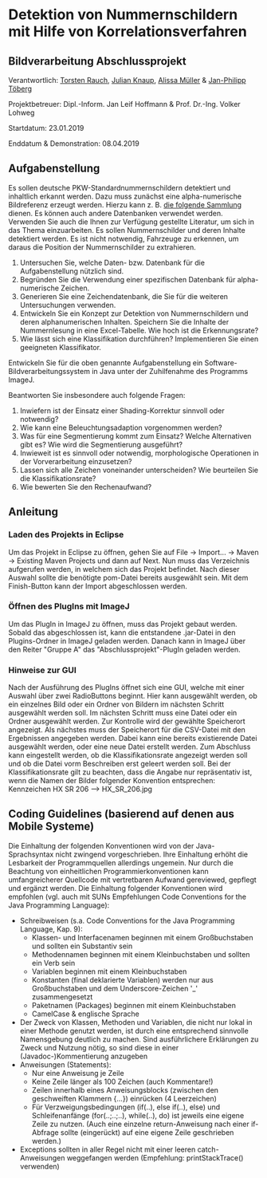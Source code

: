 # Detektion von Nummernschildern mit Hilfe von Korrelationsverfahren
## Bildverarbeitung Abschlussprojekt

Verantwortlich: [Torsten Rauch](https://github.com/ToRauch), [Julian Knaup](https://github.com/julianknaup), [Alissa Müller](https://github.com/chaosbambi) & [Jan-Philipp Töberg](https://github.com/Janfiderheld)

Projektbetreuer: Dipl.-Inform. Jan Leif Hoffmann & Prof. Dr.-Ing. Volker Lohweg 


Startdatum: 23.01.2019

Enddatum & Demonstration: 08.04.2019

## Aufgabenstellung

Es sollen deutsche PKW-Standardnummernschildern detektiert und inhaltlich erkannt werden. Dazu muss zunächst eine alpha-numerische Bildreferenz erzeugt werden.
Hierzu kann z. B. [die folgende Sammlung](http://www.dna.nl/germany.htm) dienen. Es können auch andere Datenbanken verwendet werden. 
Verwenden Sie auch die Ihnen zur Verfügung gestellte Literatur, um sich in das Thema einzuarbeiten. 
Es sollen Nummernschilder und deren Inhalte detektiert werden. Es ist nicht notwendig, Fahrzeuge zu erkennen, um daraus die Position der Nummernschilder zu extrahieren.  

1. Untersuchen Sie, welche Daten- bzw. Datenbank für die Aufgabenstellung nützlich sind.  
2. Begründen Sie die Verwendung einer spezifischen Datenbank für alpha-numerische Zeichen. 
3. Generieren Sie eine Zeichendatenbank, die Sie für die weiteren Untersuchungen verwenden. 
4. Entwickeln Sie ein Konzept zur Detektion von Nummernschildern und deren alphanumerischen Inhalten. Speichern Sie die Inhalte der Nummernlesung in eine Excel-Tabelle. Wie hoch ist die Erkennungsrate? 
5. Wie lässt sich eine Klassifikation durchführen? Implementieren Sie einen geeigneten Klassifikator.  

Entwickeln Sie für die oben genannte Aufgabenstellung ein Software-Bildverarbeitungssystem in Java unter der Zuhilfenahme des Programms ImageJ.
  
Beantworten Sie insbesondere auch folgende Fragen: 

1. Inwiefern ist der Einsatz einer Shading-Korrektur sinnvoll oder notwendig? 
2. Wie kann eine Beleuchtungsadaption vorgenommen werden? 
3. Was für eine Segmentierung kommt zum Einsatz? Welche Alternativen gibt es? Wie wird die Segmentierung ausgeführt? 
4. Inwieweit ist es sinnvoll oder notwendig, morphologische Operationen in der Vorverarbeitung einzusetzen? 
5. Lassen sich alle Zeichen voneinander unterscheiden? Wie beurteilen Sie die Klassifikationsrate?  
6. Wie bewerten Sie den Rechenaufwand? 

## Anleitung
### Laden des Projekts in Eclipse

Um das Projekt in Eclipse zu öffnen, gehen Sie auf File -> Import... -> Maven -> Existing Maven Projects und dann auf Next.
Nun muss das Verzeichnis aufgerufen werden, in welchem sich das Projekt befindet. Nach dieser Auswahl sollte die benötigte pom-Datei bereits ausgewählt sein.
Mit dem Finish-Button kann der Import abgeschlossen werden.

### Öffnen des PlugIns mit ImageJ

Um das PlugIn in ImageJ zu öffnen, muss das Projekt gebaut werden. Sobald das abgeschlossen ist, kann die entstandene .jar-Datei in den Plugins-Ordner in ImageJ geladen werden.
Danach kann in ImageJ über den Reiter "Gruppe A" das "Abschlussprojekt"-PlugIn geladen werden.

### Hinweise zur GUI

Nach der Ausführung des PlugIns öffnet sich eine GUI, welche mit einer Auswahl über zwei RadioButtons beginnt.
Hier kann ausgewählt werden, ob ein einzelnes Bild oder ein Ordner von Bildern im nächsten Schritt ausgewählt werden soll.
Im nächsten Schritt muss eine Datei oder ein Ordner ausgewählt werden. Zur Kontrolle wird der gewählte Speicherort angezeigt.
Als nächstes muss der Speicherort für die CSV-Datei mit den Ergebnissen angegeben werden. Dabei kann eine bereits existierende Datei ausgewählt werden, oder eine neue Datei erstellt werden.
Zum Abschluss kann eingestellt werden, ob die Klassifikationsrate angezeigt werden soll und ob die Datei vorm Beschreiben erst geleert werden soll.
Bei der Klassifikationsrate gilt zu beachten, dass die Angabe nur repräsentativ ist, wenn die Namen der Bilder folgender Konvention entsprechen:
Kennzeichen HX SR 206 --> HX_SR_206.jpg

## Coding Guidelines (basierend auf denen aus Mobile Systeme)

Die Einhaltung der folgenden Konventionen wird von der Java-Sprachsyntax nicht zwingend vorgeschrieben. Ihre Einhaltung erhöht die Lesbarkeit der Programmquellen allerdings ungemein. Nur durch die Beachtung von einheitlichen Programmierkonventionen kann umfangreicherer Quellcode mit vertretbaren Aufwand gereviewed, gepflegt und ergänzt werden. Die Einhaltung folgender Konventionen wird empfohlen (vgl. auch mit SUNs Empfehlungen Code Conventions for the Java Programming Language):
- Schreibweisen (s.a. Code Conventions for the Java Programming Language, Kap. 9):
  - Klassen- und Interfacenamen beginnen mit einem Großbuchstaben und sollten ein Substantiv sein
  - Methodennamen beginnen mit einem Kleinbuchstaben und sollten ein Verb sein
  - Variablen beginnen mit einem Kleinbuchstaben
  - Konstanten (final deklarierte Variablen) werden nur aus Großbuchstaben und dem Underscore-Zeichen '_' zusammengesetzt
  - Paketnamen (Packages) beginnen mit einem Kleinbuchstaben
  - CamelCase & englische Sprache
- Der Zweck von Klassen, Methoden und Variablen, die nicht nur lokal in einer Methode genutzt werden, ist durch eine entsprechend sinnvolle Namensgebung deutlich zu machen. Sind ausführlichere Erklärungen zu Zweck und Nutzung nötig, so sind diese in einer (Javadoc-)Kommentierung anzugeben
- Anweisungen (Statements):
  - Nur eine Anweisung je Zeile
  - Keine Zeile länger als 100 Zeichen (auch Kommentare!)
  - Zeilen innerhalb eines Anweisungsblocks (zwischen den geschweiften Klammern {...}) einrücken (4 Leerzeichen)
  - Für Verzweigungsbedingungen (if(..), else if(..), else) und Schleifenanfänge (for(..;..;..), while(..), do) ist jeweils eine eigene Zeile zu nutzen. (Auch eine einzelne return-Anweisung nach einer if-Abfrage sollte (eingerückt) auf eine eigene Zeile geschrieben werden.)
- Exceptions sollten in aller Regel nicht mit einer leeren catch-Anweisungen weggefangen werden (Empfehlung: printStackTrace() verwenden)